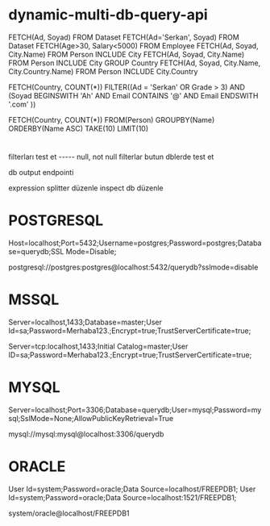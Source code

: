 # dynamic-multi-db-query-api

FETCH(Ad, Soyad) FROM Dataset
FETCH(Ad='Serkan', Soyad) FROM Dataset
FETCH(Age>30, Salary<5000) FROM Employee
FETCH(Ad, Soyad, City.Name) FROM Person INCLUDE City
FETCH(Ad, Soyad, City.Name) FROM Person INCLUDE City GROUP Country
FETCH(Ad, Soyad, City.Name, City.Country.Name) FROM Person INCLUDE City.Country

FETCH(Country, COUNT(*)) FILTER((Ad = 'Serkan' OR Grade > 3) AND (Soyad BEGINSWITH 'Ah' AND Email CONTAINS '@' AND Email ENDSWITH '.com' ))

FETCH(Country, COUNT(*)) FROM(Person) GROUPBY(Name) ORDERBY(Name ASC) TAKE(10) LIMIT(10)

# ########################
filterları test et ----- null, not null 
filterlar butun dblerde test et

db output endpointi

expression splitter düzenle
inspect db düzenle

# POSTGRESQL
Host=localhost;Port=5432;Username=postgres;Password=postgres;Database=querydb;SSL Mode=Disable;

postgresql://postgres:postgres@localhost:5432/querydb?sslmode=disable

# MSSQL
Server=localhost,1433;Database=master;User Id=sa;Password=Merhaba123.;Encrypt=true;TrustServerCertificate=true;

Server=tcp:localhost,1433;Initial Catalog=master;User ID=sa;Password=Merhaba123.;Encrypt=true;TrustServerCertificate=true;

# MYSQL
Server=localhost;Port=3306;Database=querydb;User=mysql;Password=mysql;SslMode=None;AllowPublicKeyRetrieval=True

mysql://mysql:mysql@localhost:3306/querydb

# ORACLE
User Id=system;Password=oracle;Data Source=localhost/FREEPDB1;
User Id=system;Password=oracle;Data Source=localhost:1521/FREEPDB1;

system/oracle@localhost/FREEPDB1